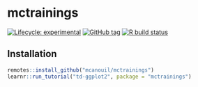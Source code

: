 
<!-- README.md is generated from README.Rmd. Please edit that file -->

# mctrainings

<!-- badges: start -->

[![Lifecycle:
experimental](https://img.shields.io/badge/lifecycle-experimental-orange.svg)](https://www.tidyverse.org/lifecycle/#experimental)
[![GitHub
tag](https://img.shields.io/github/tag/mcanouil/mctrainings.svg?label=latest%20tag&include_prereleases)](https://github.com/mcanouil/mctrainings)
[![R build
status](https://github.com/mcanouil/mctrainings/workflows/R-CMD-check/badge.svg)](https://github.com/mcanouil/mctrainings/actions)
<!-- badges: end -->

## Installation

``` r
remotes::install_github("mcanouil/mctrainings")
learnr::run_tutorial("td-ggplot2", package = "mctrainings")
```
